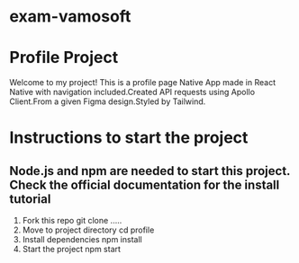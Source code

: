 # exam-vamosoft

# Profile Project

Welcome to my project! This is a profile page Native App made in React Native with navigation included.Created API requests using Apollo Client.From a given Figma design.Styled by Tailwind.

# Instructions to start the project

## Node.js and npm are needed to start this project. Check the official documentation for the install tutorial

1. Fork this repo
   git clone .....
2. Move to project directory
   cd profile
3. Install dependencies
   npm install
4. Start the project
   npm start
